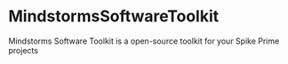 # MindstormsSoftwareToolkit
Mindstorms Software Toolkit is a open-source toolkit for your Spike Prime projects
